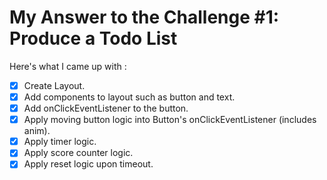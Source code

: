 # My Answer to the Challenge #1: Produce a Todo List
Here's what I came up with :
* [X] Create Layout.
* [X] Add components to layout such as button and text.
* [X] Add onClickEventListener to the button.
* [X] Apply moving button logic into Button's onClickEventListener (includes anim).
* [X] Apply timer logic.
* [X] Apply score counter logic.
* [X] Apply reset logic upon timeout.
